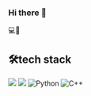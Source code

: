 ### Hi there 👋

<!--
**yunjeremy/YunJeremy** is a ✨ _special_ ✨ repository because its `README.md` (this file) appears on your GitHub profile.

Here are some ideas to get you started:

- 🔭 I’m currently working on ...
- 🌱 I’m currently learning ...
- 👯 I’m looking to collaborate on ...
- 🤔 I’m looking for help with ...
- 💬 Ask me about ...
- 📫 How to reach me: ...
- 😄 Pronouns: ...
- ⚡ Fun fact: ...
-->
💻📧
## 🛠️tech stack 
<img src="https://img.shields.io/badge/python-yellow?style=for-the-badge&logo=Python&logoColor=black"> <img src="https://img.shields.io/badge/C++-blue?style=for-the-badge&logo=C&logoColor=black">
<img alt="Python" src="https://img.shields.io/badge/Python-yellow.svg?&style=for-the-badge&logo=Python&logoColor=white"/> 
<img alt="C++" src="https://img.shields.io/badge/C++-00599C.svg?&style=for-the-badge&logo=C%2B%2B&logoColor=white"/> 
